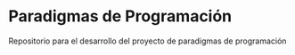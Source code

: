 # Paradigmas de Programación

Repositorio para el desarrollo del proyecto de paradigmas de programación
